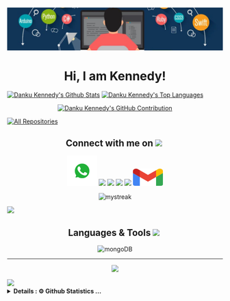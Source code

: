 <p align="center"><img src="https://github.com/dankukennedy/dankukennedy/blob/main/edem.jpg"></p>
<h1 align="center"> Hi, I am Kennedy! </h1>

<p> 
<a href="https://github.com/dankukennedy"><img alt="Danku Kennedy's Github Stats" src="https://denvercoder1-github-readme-stats.vercel.app/api?username=dankukennedy&show_icons=true&count_private=true&theme=react&border_color=7F3FBF&bg_color=0D1117&title_color=F85D7F&icon_color=F8D866" height="192px" width="49.5%"/></a>
  <a href="https://github.com/dankukennedy"><img alt="Danku Kennedy's Top Languages" src="https://denvercoder1-github-readme-stats.vercel.app/api/top-langs/?username=dankukennedy&langs_count=8&layout=compact&theme=react&border_color=7F3FBF&bg_color=0D1117&title_color=F85D7F&icon_color=F8D866" height="192px" width="49.5%"/></a>

</p>

<p align="center">
  <a href="https://github.com/dankukennedy">
    <img src="https://github-profile-summary-cards.vercel.app/api/cards/profile-details?username=dankukennedy&theme=radical" alt="Danku Kennedy's GitHub Contribution"/>
  </a>
</p>
<p align="left">
  <a href="https://github.com/dankukennedy?tab=repositories" target="_blank"><img alt="All Repositories" title="All Repositories" src="https://img.shields.io/badge/-All%20Repos-2962FF?style=for-the-badge&logo=koding&logoColor=white"/></a>
</p>

<div align="center">
<h2>Connect with me on     <img src="https://github.com/Anmol-Baranwal/Cool-GIFs-For-GitHub/assets/74038190/a2605358-6b87-44ab-87fb-20dcdc5f9ef2" width="50">&nbsp;</h2>
<a href="https://wa.me/message/CFV4Q7UKKSOHF1" target="_blank"><img src="https://github.com/dankukennedy/dankukennedy/blob/main/whatsapp.gif" width="70"></a>
<a href="https://www.linkedin.com/in/kennedy-edem-danku-839108137/" target="_blank"><img src="https://user-images.githubusercontent.com/74038190/235294012-0a55e343-37ad-4b0f-924f-c8431d9d2483.gif" width="70"></a>
<a href="https://www.instagram.com/mc_sharpest/" target="_blank"><img src="https://user-images.githubusercontent.com/74038190/235294013-a33e5c43-a01c-43f6-b44d-a406d8b4ab75.gif" width="70"></a>
<a href="https://web.facebook.com/mofty.chemical" target="_blank"><img src="https://user-images.githubusercontent.com/74038190/235294010-ec412ef5-e3da-4efa-b1d4-0ab4d4638755.gif" width="70"></a>
<a href="https://x.com/1sharpest"><img src="https://user-images.githubusercontent.com/74038190/235294011-b8074c31-9097-4a65-a594-4151b58743a8.gif" width="70"></a>
<a  href="mailto:dankukennedy@gmail.com?subject=Hello%20Mr%20Lawer" target="_blank"><img src="https://github.com/dankukennedy/dankukennedy/blob/main/Gmail_icon_(2020).svg" width="70" height="40" ></a>

</div>

<p align="center">
<img src="https://readme-typing-svg.demolab.com/?lines=Thanks+For+Visiting+Enjoy+Your+Day+~!;" alt="mystreak"/>
</p>
<img src="https://user-images.githubusercontent.com/74038190/212284100-561aa473-3905-4a80-b561-0d28506553ee.gif" width="1000">

<div align="center">
<h2>Languages & Tools <img src="https://github.com/Anmol-Baranwal/Cool-GIFs-For-GitHub/assets/74038190/fa83eeb9-f4e2-4d85-93f0-688af11babf8" width="40">&nbsp;</h2>
<img src="https://skillicons.dev/icons?i=html,css,js,ts,github,mongodb,mysql,nodejs,nextjs,php,py,react,tailwind,threejs,vite" alt="mongoDB" title="mongoDB"/>
</div>

<hr/>

<p align="center">
<img  width="1000" src="https://github-profile-trophy.vercel.app/?username=dankukennedy&theme=tokyonight" />
</p>
<img src="https://user-images.githubusercontent.com/74038190/212284100-561aa473-3905-4a80-b561-0d28506553ee.gif" width="1000">

<details>
    <summary><b> Details : ⚙️ Github Statistics ... </b> </summary>
<p align="center">
  <a href="https://github.com/dankukennedy">
    <img src="https://github-readme-streak-stats.herokuapp.com/?user=dankukennedy&theme=radical&border=7F3FBF&background=0D1117" alt="Danku Kennedy's GitHub streak"/>
  </a>
</p>


![Kennedy's Graph](https://github-readme-activity-graph.vercel.app/graph?username=dankukennedy&custom_title=Kennedy%20's%20GitHub%20Activity%20Graph&bg_color=0D1117&color=7F3FBF&line=7F3FBF&point=7F3FBF&area_color=FFFFFF&title_color=FFFFFF&area=true)

</details>



